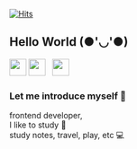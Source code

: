 <span align=center>[![Hits](https://hits.seeyoufarm.com/api/count/incr/badge.svg?url=https%3A%2F%2Fgithub.com%2FDevJayden%2Fhit-counter)](https://hits.seeyoufarm.com)<span>

## Hello World (●'◡'●) 

<p align='center'>

<a href="https://velog.io/@jayden"><img height="30" src="https://user-images.githubusercontent.com/51406753/89020807-7e6fe080-d35a-11ea-9a69-ac748e19bff6.png"></a>
<a href="https://www.instagram.com/jayden_developer/?hl=ko"><img height="30" src="https://github.com/singhkshitij/singhkshitij/blob/master/instagram.png?raw=true"></a>&nbsp;&nbsp;
<a href="mailto:jayden@gmail.com"><img height="30" src="https://github.com/singhkshitij/singhkshitij/blob/master/mail.png?raw=true"></a>
</p>
  
### Let me introduce myself 🤟 
frontend developer,<br>
I like to study 👏 <br>
study notes, travel, play, etc 💻 <br>
